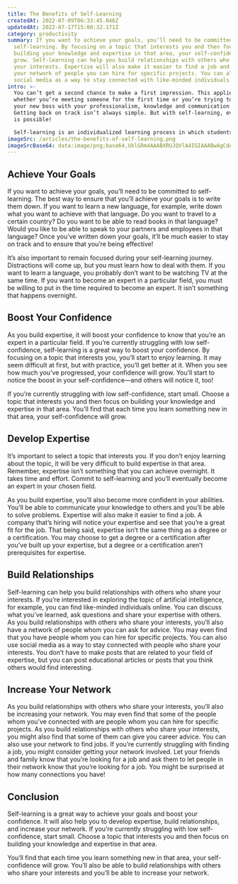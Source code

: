```yaml
---
title: The Benefits of Self-Learning
createdAt: 2022-07-09T06:33:45.046Z
updatedAt: 2022-07-17T15:00:32.171Z
category: productivity
summary: If you want to achieve your goals, you’ll need to be committed to
  self-learning. By focusing on a topic that interests you and then focus on
  building your knowledge and expertise in that area, your self-confidence will
  grow. Self-learning can help you build relationships with others who share
  your interests. Expertise will also make it easier to find a job and increase
  your network of people you can hire for specific projects. You can also use
  social media as a way to stay connected with like-minded individuals online.
intro: >-
  You can’t get a second chance to make a first impression. This applies
  whether you’re meeting someone for the first time or you’re trying to impress
  your new boss with your professionalism, knowledge and communication skills.
  Getting back on track isn’t always simple. But with self-learning, everything
  is possible! 

  Self-learning is an individualized learning process in which students learn directly from sources such as books, audio or video recordings, computer programs, and virtual libraries. It is an independent study that takes place outside of a traditional classroom setting and often at an learner's own pace. Self-learning involves structured activities in which individuals plan their own learning experiences, monitor their progress, set goals and follow a detailed program of readings and practice assignments.
imageSrc: /articles/the-benefits-of-self-learning.png
imageSrcBase64: data:image/png;base64,UklGRm4AAABXRUJQVlA4IGIAAABwAgCdASoKAAoAAUAmJbACdLoB+ADN/wPOygaAAP62wqqmFKW3vyHw2zZw/+/lPx/3WtwVqYu6EWUHmHkR9WRREHSIYKs4B4wcy3/zsq8dJDxbxpHzFv/jicdYytDUPvcAAA==
---
```


## Achieve Your Goals

If you want to achieve your goals, you’ll need to be committed to self-learning. The best way to ensure that you’ll achieve your goals is to write them down. If you want to learn a new language, for example, write down what you want to achieve with that language. Do you want to travel to a certain country? Do you want to be able to read books in that language? Would you like to be able to speak to your partners and employees in that language? Once you’ve written down your goals, it’ll be much easier to stay on track and to ensure that you’re being effective!

It’s also important to remain focused during your self-learning journey. Distractions will come up, but you must learn how to deal with them. If you want to learn a language, you probably don’t want to be watching TV at the same time. If you want to become an expert in a particular field, you must be willing to put in the time required to become an expert. It isn’t something that happens overnight.

## Boost Your Confidence

As you build expertise, it will boost your confidence to know that you’re an expert in a particular field. If you’re currently struggling with low self-confidence, self-learning is a great way to boost your confidence. By focusing on a topic that interests you, you’ll start to enjoy learning. It may seem difficult at first, but with practice, you’ll get better at it. When you see how much you’ve progressed, your confidence will grow. You’ll start to notice the boost in your self-confidence—and others will notice it, too!

If you’re currently struggling with low self-confidence, start small. Choose a topic that interests you and then focus on building your knowledge and expertise in that area. You’ll find that each time you learn something new in that area, your self-confidence will grow.

## Develop Expertise

It’s important to select a topic that interests you. If you don’t enjoy learning about the topic, it will be very difficult to build expertise in that area. Remember, expertise isn’t something that you can achieve overnight. It takes time and effort. Commit to self-learning and you’ll eventually become an expert in your chosen field.

As you build expertise, you’ll also become more confident in your abilities. You’ll be able to communicate your knowledge to others and you’ll be able to solve problems. Expertise will also make it easier to find a job. A company that’s hiring will notice your expertise and see that you’re a great fit for the job.
That being said, expertise isn’t the same thing as a degree or a certification. You may choose to get a degree or a certification after you’ve built up your expertise, but a degree or a certification aren’t prerequisites for expertise.

## Build Relationships

Self-learning can help you build relationships with others who share your interests. If you’re interested in exploring the topic of artificial intelligence, for example, you can find like-minded individuals online. You can discuss what you’ve learned, ask questions and share your expertise with others. As you build relationships with others who share your interests, you’ll also have a network of people whom you can ask for advice. You may even find that you have people whom you can hire for specific projects.
You can also use social media as a way to stay connected with people who share your interests. You don’t have to make posts that are related to your field of expertise, but you can post educational articles or posts that you think others would find interesting.

## Increase Your Network

As you build relationships with others who share your interests, you’ll also be increasing your network. You may even find that some of the people whom you’ve connected with are people whom you can hire for specific projects. As you build relationships with others who share your interests, you might also find that some of them can give you career advice.
You can also use your network to find jobs. If you’re currently struggling with finding a job, you might consider getting your network involved. Let your friends and family know that you’re looking for a job and ask them to let people in their network know that you’re looking for a job. You might be surprised at how many connections you have!

## Conclusion

Self-learning is a great way to achieve your goals and boost your confidence. It will also help you to develop expertise, build relationships, and increase your network. If you’re currently struggling with low self-confidence, start small. Choose a topic that interests you and then focus on building your knowledge and expertise in that area.

You’ll find that each time you learn something new in that area, your self-confidence will grow. You’ll also be able to build relationships with others who share your interests and you’ll be able to increase your network.
